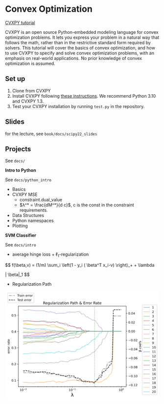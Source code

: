# Convex Optimization

[CVXPY tutorial](https://cvxgrp.org/cvx_short_course)

CVXPY is an open source Python-embedded modeling language for convex
optimization problems. It lets you express your problem in a natural way that
follows the math, rather than in the restrictive standard form required by
solvers. This tutorial will cover the basics of convex optimization, and how to
use CVXPY to specify and solve convex optimization problems, with an emphasis on real-world applications. No prior knowledge of convex optimization is assumed.

## Set up

1. Clone from CVXPY
2. Install CVXPY following [these instructions](https://www.cvxpy.org/install/index.html).
   We recommend Python 3.10 and CVXPY 1.3.
3. Test your CVXPY installation by running ``test.py`` in the repository.

## Slides

for the lecture, see ``book/docs/scipy22_slides``

## Projects

See ``docs/``

**Intro to Python**

See ``docs/python_intro``

- Basics
- CVXPY MSE
  - constraint.dual_value
  - $λ^* = \frac{dM^*}{d c}$, c is the const in the constraint requirements.
- Data Structures
- Python namespaces
- Plotting

**SVM Classifier**

See ``docs/intro``

- average hinge loss + $\ell_1$-regularization

$$
f(\beta,v) = (1/m) \sum_i \left(1 - y_i ( \beta^T x_i-v) \right)_+ + \lambda

\| \beta\|_1
$$

- Regularization Path

![reg_path](./book/docs/intro/svm_reg.svg)

